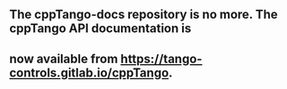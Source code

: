 ## The cppTango-docs repository is no more. The cppTango API documentation is
## now available from https://tango-controls.gitlab.io/cppTango.
